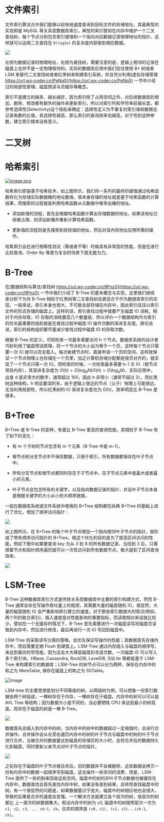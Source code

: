# 文件索引

文件索引算法允许我们能够以较快地速度查询到目标文件的存储地址，其最典型的实现即是 MySQL 等关系型数据库索引。典型的索引譬如在内存中维护一个二叉查找树，每个节点分别包含索引键值和一个指向对应数据记录物理地址的指针，这样就可以运用二叉查找在 `O(log2n)` 的复杂度内获取到相应数据。

![](https://ww1.sinaimg.cn/large/007rAy9hgy1g10cogz8p1j30gc089dge.jpg)

左侧为数据记录的物理地址，右侧为查找树，需要注意的是，逻辑上相邻的记录在磁盘上也并不是一定物理相邻的。实际的数据库应用中我们往往使用 B+ 树或者 LSM 来替代二叉查找树或者红黑树来构建索引系统，并且充分利用[虚拟存储管理 https://url.wx-coder.cn/PeNqS](https://url.wx-coder.cn/PeNqS) 一节中介绍过的局部性原理、磁盘预读与页缓存等概念。

索引不是建立的越多、越长越好，因为索引除了占用空间之外，对后续数据库的增加、删除、修改都有额外的操作来更新索引，所以对索引列和字符串前缀长度，都参考选择性(Selectivity)这个指标来确定：选择性定义为不重复的索引值和数据总记录条数的比值，其选择性越高，那么索引的查询效率也越高，对于性别这种参数，建立索引根本没有意义。

# 二叉树

# 哈希索引

[![image.png](https://i.postimg.cc/zvwK1jyc/image.png)](https://postimg.cc/H8xVwb4w)

哈希索引即是基于哈希技术，如上图所示，我们将一系列的最终的键值通过哈希函数转化为存储实际数据桶的地址数值。值本身存储的地址就是基于哈希函数的计算结果，而搜索的过程就是利用哈希函数从元数据中推导出桶的地址。

- 添加新值的流程，首先会根据哈希函数计算出存储数据的地址，如果该地址已经被占用，则添加新桶并重新计算哈希函数。

- 更新值的流程则是先搜索到目标值的地址，然后对该内存地址应用所需的操作。

哈希索引会在进行相等性测试（等或者不等）时候具有非常高的性能，但是在进行比较查询、Order By 等更为复杂的场景下就无能为力。

# B-Tree

在[数据结构与算法/查找树 https://url.wx-coder.cn/9PnzG](https://url.wx-coder.cn/9PnzG) 一节中我们介绍了 B-Tree 的基本概念与实现，这里我们继续来分析下为何 B-Tree 相较于红黑树等二叉查找树会更适合于作为数据库索引的实现。一般来说，索引本身也很大，不可能全部存储在内存中，因此索引往往以索引文件的形式存储的磁盘上。这样的话，索引查找过程中就要产生磁盘 IO 消耗，相对于内存存取，IO 存取的消耗要高几个数量级，所以评价一个数据结构作为索引的优劣最重要的指标就是在查找过程中磁盘 IO 操作次数的渐进复杂度。换句话说，索引的结构组织要尽量减少查找过程中磁盘 IO 的存取次数。

根据 B-Tree 的定义，可知检索一次最多需要访问 h 个节点。数据库系统的设计者巧妙利用了磁盘预读原理，将一个节点的大小设为等于一个页，这样每个节点只需要一次 IO 就可以完全载入。每次新建节点时，直接申请一个页的空间，这样就保证一个节点物理上也存储在一个页里，加之计算机存储分配都是按页对齐的，就实现了一个节点只需一次 IO。而检索的时候，一次检索最多需要 h-1 次 IO（根节点常驻内存），其渐进复杂度为 $O(h)=O(log_dN)O(h)=O(log_dN)$，实际应用中，出度 d 是非常大的数字，通常超过 100，因此 h 非常小（通常不超过 3）。而红黑树这种结构，h 明显要深的多。由于逻辑上很近的节点（父子）物理上可能很远，无法利用局部性，所以红黑树的 IO 渐进复杂度也为 O(h)，效率明显比 B-Tree 差很多。

# B+Tree

B+Tree 是 B-Tree 的变种，有着比 B-Tree 更高的查询性能，其相较于 B-Tree 有了如下的变化：

- 有 m 个子树的节点包含有 m 个元素（B-Tree 中是 m-1）。

- 根节点和分支节点中不保存数据，只用于索引，所有数据都保存在叶子节点中。

- 所有分支节点和根节点都同时存在于子节点中，在子节点元素中是最大或者最小的元素。

- 叶子节点会包含所有的关键字，以及指向数据记录的指针，并且叶子节点本身是根据关键字的大小从小到大顺序链接。

一般在数据库系统或文件系统中使用的 B+Tree 结构都在经典 B+Tree 的基础上进行了优化，增加了顺序访问指针：

![](https://ww1.sinaimg.cn/large/007rAy9hgy1g1l0heh15xj30fu09mq3y.jpg)

如上图所示，在 B+Tree 的每个叶子节点增加一个指向相邻叶子节点的指针，就形成了带有顺序访问指针的 B+Tree。做这个优化的目的是为了提高区间访问的性能，例如下图中如果要查询 key 为从 3 到 8 的所有数据记录，当找到 3 后，只需顺着节点和指针顺序遍历就可以一次性访问到所有数据节点，极大提到了区间查询效率。

![](https://i.postimg.cc/j5Z7j5xs/image.png)

# LSM-Tree

B-Tree 这种数据库索引方式是传统关系型数据库中主要的索引构建方式，然而 B-Tree 通常会存在写操作吞吐量上的瓶颈，其需要大量的磁盘随机 IO，很显然，大量的磁盘随机 IO 会严重影响索引建立的速度。对于那些索引数据大的情况(例如，两个列的联合索引)，插入速度是对性能影响的重要指标，而读取相对来说就比较少。譬如在一个无缓存的情况下，B-Tree 首先需要进行一次磁盘读写将磁盘页读取到内存中，然后进行修改，最后再进行一次 IO 写回到磁盘中。

LSM-Tree 则采取读写分离的策略，会优先保证写操作的性能；其数据首先存储内存中，而后需要定期 Flush 到硬盘上。LSM-Tree 通过内存插入与磁盘的顺序写，来达到最优的写性能，因为这会大大降低磁盘的寻道次数，一次磁盘 IO 可以写入多个索引块。HBase, Cassandra, RockDB, LevelDB, SQLite 等都是基于 LSM-Tree 来构建索引的数据库；LSM-Tree 的树节点可以分为两种，保存在内存中的称之为 MemTable, 保存在磁盘上的称之为 SSTable。

![image](https://i.postimg.cc/CMn80FyV/51817950-f691bc00-2307-11e9-9492-b819d7a61ec0.png)

LSM-tree 的主要思想是划分不同等级的树。以两级树为例，可以想象一份索引数据由两个树组成，一棵树存在于内存，一棵树存在于磁盘。内存中的树可以可以是 AVL Tree 等结构；因为数据大小是不同的，没必要牺牲 CPU 来达到最小的树高度。而存在于磁盘的树是一棵 B-Tree。

![](http://dl.iteye.com/upload/picture/pic/118173/9092b78b-5c7a-37df-b9f2-fb8038bb79b9.jpg)

数据首先会插入到内存中的树。当内存中的树中的数据超过一定阈值时，会进行合并操作。合并操作会从左至右遍历内存中的树的叶子节点与磁盘中的树的叶子节点进行合并，当被合并的数据量达到磁盘的存储页的大小时，会将合并后的数据持久化到磁盘，同时更新父亲节点对叶子节点的指针。

![](http://dl.iteye.com/upload/picture/pic/118175/7ece3749-415a-3083-893e-6859c9b9fc78.jpg)

之前存在于磁盘的叶子节点被合并后，旧的数据并不会被删除，这些数据会拷贝一份和内存中的数据一起顺序写到磁盘。这会操作一些空间的浪费，但是，LSM-Tree 提供了一些机制来回收这些空间。磁盘中的树的非叶子节点数据也被缓存在内存中。数据查找会首先查找内存中树，如果没有查到结果，会转而查找磁盘中的树。有一个很显然的问题是，如果数据量过于庞大，磁盘中的树相应地也会很大，导致的后果是合并的速度会变慢。一个解决方法是建立各个层次的树，低层次的树都比 上一层次的树数据集大。假设内存中的树为 c0, 磁盘中的树按照层次一次为 `c1, c2, c3, ... ck-1, ck`，合并的顺序是 `(c0, c1), (c1, c2)...(ck-1, ck)`。
